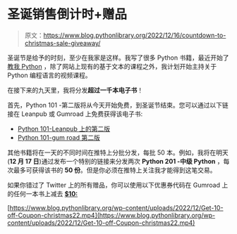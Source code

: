 # 圣诞销售倒计时+赠品

> 原文：<https://www.blog.pythonlibrary.org/2022/12/16/countdown-to-christmas-sale-giveaway/>

圣诞节是给予的时刻，至少在我家是这样。我写了很多 Python 书籍，最近开始了[教我 Python](https://www.teachmepython.com/) ，除了网站上现有的基于文本的课程之外，我计划开始主持关于 Python 编程语言的视频课程。

在接下来的九天里，我将分发**超过一千本电子书**！

首先，Python 101 -第二版将从今天开始免费，到圣诞节结束。您可以通过以下链接在 Leanpub 或 Gumroad 上免费获得该电子书:

*   [Python 101-Leanpub 上的第二版](https://leanpub.com/py101/c/xmas2022)
*   [Python 101-gum road 第二版](https://driscollis.gumroad.com/l/pypy101/xmas2022)

其他书籍将在一天的不同时间在推特上分批分发，每批 50 本。例如，我将在明天(**12 月 17 日**)通过发布一个特别的链接来分发两次 **Python 201 -中级 Python** ，每次最多可获得该书的 **50 份**。但是你必须在推特上关注我才能得到这笔交易。

如果你错过了 Twitter 上的所有赠品，你可以使用以下优惠券代码在 Gumroad 上的任何一本书上减去 [**$10:**](https://driscollis.gumroad.com/)

[https://www.blog.pythonlibrary.org/wp-content/uploads/2022/12/Get-10-off-Coupon-christmas22.mp4](https://www.blog.pythonlibrary.org/wp-content/uploads/2022/12/Get-10-off-Coupon-christmas22.mp4)